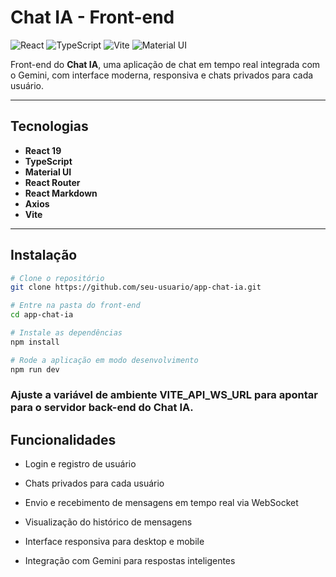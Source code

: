 # Chat IA - Front-end

![React](https://img.shields.io/badge/React-19.1.1-blue?logo=react)
![TypeScript](https://img.shields.io/badge/TypeScript-5.8-blue?logo=typescript)
![Vite](https://img.shields.io/badge/Vite-7.1.2-brightgreen?logo=vite)
![Material UI](https://img.shields.io/badge/Material%20UI-7.3.1-purple?logo=mui)

Front-end do **Chat IA**, uma aplicação de chat em tempo real integrada com o Gemini, com interface moderna, responsiva e chats privados para cada usuário.

---

## Tecnologias

- **React 19**
- **TypeScript**
- **Material UI**
- **React Router**
- **React Markdown**
- **Axios**
- **Vite**

---

## Instalação

```bash
# Clone o repositório
git clone https://github.com/seu-usuario/app-chat-ia.git

# Entre na pasta do front-end
cd app-chat-ia

# Instale as dependências
npm install

# Rode a aplicação em modo desenvolvimento
npm run dev

```

### Ajuste a variável de ambiente VITE_API_WS_URL para apontar para o servidor back-end do Chat IA.

## Funcionalidades

- Login e registro de usuário

- Chats privados para cada usuário

- Envio e recebimento de mensagens em tempo real via WebSocket

- Visualização do histórico de mensagens

- Interface responsiva para desktop e mobile

- Integração com Gemini para respostas inteligentes
